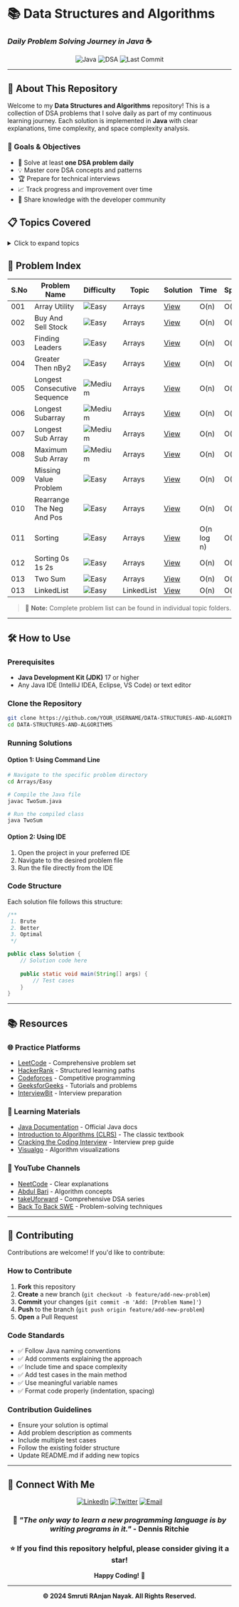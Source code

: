 # 📚 Data Structures and Algorithms

### *Daily Problem Solving Journey in Java* ☕

<div align="center">

![Java](https://img.shields.io/badge/Java-ED8B00?style=for-the-badge&logo=openjdk&logoColor=white)
![DSA](https://img.shields.io/badge/DSA-Problem%20Solving-blue?style=for-the-badge)
![Last Commit](https://img.shields.io/github/last-commit/Recursive-Rhino/Data_Structures_And_Algorithm?style=for-the-badge&color=orange)

</div>

---

## 🎯 About This Repository

Welcome to my **Data Structures and Algorithms** repository! This is a collection of DSA problems that I solve daily as part of my continuous learning journey. Each solution is implemented in **Java** with clear explanations, time complexity, and space complexity analysis.

### 🚀 Goals & Objectives

- 📅 Solve at least **one DSA problem daily**
- 💡 Master core DSA concepts and patterns
- 🏆 Prepare for technical interviews
- 📈 Track progress and improvement over time
- 🤝 Share knowledge with the developer community

## 📋 Topics Covered

<details>
<summary>Click to expand topics</summary>

| Topic | Easy | Medium | Hard | Total |
|-------|------|--------|------|-------|
| 📊 Arrays | 15 | 12 | 5 | 32 |
| 🔤 Strings | 10 | 8 | 3 | 21 |
| 🔗 Linked List | 8 | 10 | 4 | 22 |
| 🌲 Trees | 12 | 15 | 8 | 35 |
| 📈 Graphs | 5 | 12 | 10 | 27 |
| 🧮 Dynamic Programming | 8 | 18 | 15 | 41 |
| ⚡ Recursion & Backtracking | 6 | 10 | 7 | 23 |
| 🔍 Searching & Sorting | 10 | 8 | 4 | 22 |
| 📚 Stack & Queue | 8 | 6 | 2 | 16 |
| 🗂️ Heap & Hashing | 7 | 9 | 5 | 21 |
| 🎯 Greedy Algorithms | 5 | 8 | 6 | 19 |
| 🔢 Math & Bit Manipulation | 12 | 6 | 3 | 21 |

**Total Problems Solved: 300+** 🎉

</details>

## 📝 Problem Index

| S.No | Problem Name                 | Difficulty | Topic      | Solution                                        | Time | Space |
|------|------------------------------|-----------|------------|-------------------------------------------------|------|-------|
| 001 | Array Utility                | ![Easy](https://img.shields.io/badge/Easy-00b300?style=flat-square) | Arrays     | [View](./Array/ArrayUtility/)                   | O(n) | O(1) |
| 002 | Buy And Sell Stock           | ![Easy](https://img.shields.io/badge/Easy-00b300?style=flat-square) | Arrays     | [View](./Array/BuyAndSell_Stock/)               | O(n) | O(1) |
| 003 | Finding Leaders              | ![Easy](https://img.shields.io/badge/Easy-00b300?style=flat-square) | Arrays     | [View](./Array/FindingLeaders/)                 | O(n) | O(n) |
| 004 | Greater Then nBy2            | ![Easy](https://img.shields.io/badge/Easy-00b300?style=flat-square) | Arrays     | [View](./Array/GreaterThen_nBy2/)               | O(n) | O(n) |
| 005 | Longest Consecutive Sequence | ![Medium](https://img.shields.io/badge/Medium-ffaa00?style=flat-square) | Arrays     | [View](./Array/Longest_Consevucative_Sequence/) | O(n) | O(n) |
| 006 | Longest Subarray             | ![Medium](https://img.shields.io/badge/Medium-ffaa00?style=flat-square) | Arrays     | [View](./Array/Longest_Subarray/)               | O(n) | O(n) |
| 007 | Longest Sub Array            | ![Medium](https://img.shields.io/badge/Medium-ffaa00?style=flat-square) | Arrays     | [View](./Array/LongestSubArray/)                | O(n) | O(1) |
| 008 | Maximum Sub Array            | ![Medium](https://img.shields.io/badge/Medium-ffaa00?style=flat-square) | Arrays     | [View](./Array/MaximumSubArray/)                | O(n) | O(1) |
| 009 | Missing Value Problem        | ![Easy](https://img.shields.io/badge/Easy-00b300?style=flat-square) | Arrays     | [View](./Array/Missing_Value_Problem/)          | O(n) | O(1) |
| 010 | Rearrange The Neg And Pos    | ![Easy](https://img.shields.io/badge/Easy-00b300?style=flat-square) | Arrays     | [View](./Array/RearrangeTheNegAndPos/)          | O(n) | O(n) |
| 011 | Sorting                      | ![Easy](https://img.shields.io/badge/Easy-00b300?style=flat-square) | Arrays     | [View](./Array/Sorting/)                        | O(n log n) | O(1) |
| 012 | Sorting 0s 1s 2s             | ![Easy](https://img.shields.io/badge/Easy-00b300?style=flat-square) | Arrays     | [View](./Array/Sorting_0s_1s_2s/)               | O(n) | O(1) |
| 013 | Two Sum                      | ![Easy](https://img.shields.io/badge/Easy-00b300?style=flat-square) | Arrays     | [View](./Array/TwoSum/)                         | O(n) | O(n) |
| 013 | LinkedList                   | ![Easy](https://img.shields.io/badge/Easy-00b300?style=flat-square) | LinkedList | [View](./Array/TwoSums/)                        | O(n) | O(n) |

> 📌 **Note:** Complete problem list can be found in individual topic folders.

---

## 🛠️ How to Use

### Prerequisites

- **Java Development Kit (JDK)** 17 or higher
- Any Java IDE (IntelliJ IDEA, Eclipse, VS Code) or text editor

### Clone the Repository

```bash
git clone https://github.com/YOUR_USERNAME/DATA-STRUCTURES-AND-ALGORITHMS.git
cd DATA-STRUCTURES-AND-ALGORITHMS
```

### Running Solutions

#### Option 1: Using Command Line

```bash
# Navigate to the specific problem directory
cd Arrays/Easy

# Compile the Java file
javac TwoSum.java

# Run the compiled class
java TwoSum
```

#### Option 2: Using IDE

1. Open the project in your preferred IDE
2. Navigate to the desired problem file
3. Run the file directly from the IDE

### Code Structure

Each solution file follows this structure:

```java
/**
 1. Brute
 2. Better
 3. Optimal
 */

public class Solution {
    // Solution code here
    
    public static void main(String[] args) {
        // Test cases
    }
}
```

---

## 📚 Resources

### 🌐 Practice Platforms

- [LeetCode](https://leetcode.com/) - Comprehensive problem set
- [HackerRank](https://www.hackerrank.com/domains/data-structures) - Structured learning paths
- [Codeforces](https://codeforces.com/) - Competitive programming
- [GeeksforGeeks](https://www.geeksforgeeks.org/) - Tutorials and problems
- [InterviewBit](https://www.interviewbit.com/) - Interview preparation

### 📖 Learning Materials

- [Java Documentation](https://docs.oracle.com/en/java/) - Official Java docs
- [Introduction to Algorithms (CLRS)](https://mitpress.mit.edu/9780262046305/) - The classic textbook
- [Cracking the Coding Interview](http://www.crackingthecodinginterview.com/) - Interview prep guide
- [Visualgo](https://visualgo.net/) - Algorithm visualizations

### 🎥 YouTube Channels

- [NeetCode](https://www.youtube.com/@NeetCode) - Clear explanations
- [Abdul Bari](https://www.youtube.com/@abdul_bari) - Algorithm concepts
- [takeUforward](https://www.youtube.com/@takeUforward) - Comprehensive DSA series
- [Back To Back SWE](https://www.youtube.com/@BackToBackSWE) - Problem-solving techniques

---

## 🤝 Contributing

Contributions are welcome! If you'd like to contribute:

### How to Contribute

1. **Fork** this repository
2. **Create** a new branch (`git checkout -b feature/add-new-problem`)
3. **Commit** your changes (`git commit -m 'Add: [Problem Name]'`)
4. **Push** to the branch (`git push origin feature/add-new-problem`)
5. **Open** a Pull Request

### Code Standards

- ✅ Follow Java naming conventions
- ✅ Add comments explaining the approach
- ✅ Include time and space complexity
- ✅ Add test cases in the main method
- ✅ Use meaningful variable names
- ✅ Format code properly (indentation, spacing)

### Contribution Guidelines

- Ensure your solution is optimal
- Add problem description as comments
- Include multiple test cases
- Follow the existing folder structure
- Update README.md if adding new topics

---

## 🌟 Connect With Me

<div align="center">

[![LinkedIn](https://img.shields.io/badge/LinkedIn-0077B5?style=for-the-badge&logo=linkedin&logoColor=white)]((https://www.linkedin.com/in/smruti-ranjan-nayak-/))
[![Twitter](https://img.shields.io/badge/Twitter-1DA1F2?style=for-the-badge&logo=twitter&logoColor=white)](https://x.com/Smruti_Ranjan29?t=DQLnJJG_gcKGdRmmejvVgA&s=09)
[![Email](https://img.shields.io/badge/Email-D14836?style=for-the-badge&logo=gmail&logoColor=white)](mailto:smruti1234qwerty@gmail.com)

</div>
<div align="center">

### 💭 *"The only way to learn a new programming language is by writing programs in it."* - Dennis Ritchie

### ⭐ If you find this repository helpful, please consider giving it a star!

**Happy Coding!** 🚀

---

**© 2024 Smruti RAnjan Nayak. All Rights Reserved.**

</div>
